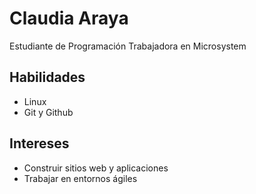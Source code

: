 # Claudia Araya
Estudiante de Programación
Trabajadora en Microsystem

## Habilidades
- Linux
- Git y Github

## Intereses
- Construir sitios web y aplicaciones
- Trabajar en entornos ágiles
